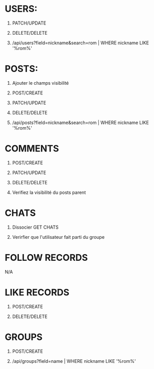 # USERS:

1. PATCH/UPDATE

1. DELETE/DELETE

1. /api/users?field=nickname&search=rom | WHERE nickname LIKE '%rom%'

# POSTS:

1. Ajouter le champs visibilité

1. POST/CREATE

1. PATCH/UPDATE

1. DELETE/DELETE

1. /api/posts?field=nickname&search=rom | WHERE nickname LIKE '%rom%'

# COMMENTS

1. POST/CREATE

1. PATCH/UPDATE

1. DELETE/DELETE

1. Verifiez la visibilité du posts parent

# CHATS

1. Dissocier GET CHATS

1. Verirfier que l'utilisateur fait parti du groupe

# FOLLOW RECORDS

N/A

# LIKE RECORDS

1. POST/CREATE

2. DELETE/DELETE

# GROUPS

1. POST/CREATE

1. /api/groups?field=name | WHERE nickname LIKE '%rom%'
